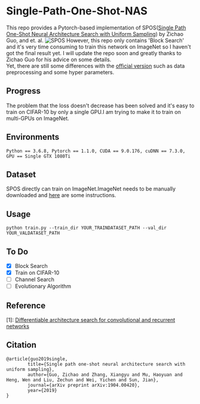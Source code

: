 # Single-Path-One-Shot-NAS
This repo provides a Pytorch-based implementation of SPOS([Single Path One-Shot Neural Architecture Search with Uniform Sampling](https://arxiv.org/abs/1904.00420))  by Zichao Guo, and et. al.
![SPOS](https://github.com/ShunLu91/Single-Path-One-Shot-NAS/blob/master/img/SPOS.jpg)
However, this repo only contains 'Block Search' and it's very time consuming to train this network on ImageNet so I haven't got the final result yet. I will update the repo soon and greatly thanks to Zichao Guo for his advice on some details.      
Yet, there are still some differences with the [official version](https://github.com/megvii-model/SinglePathOneShot) such as data preprocessing and some hyper parameters.        
                
## Progress
The problem that the loss doesn't decrease has been solved and it's easy to train on CIFAR-10 by only a single GPU.I am trying to make it to train on multi-GPUs on ImageNet.

## Environments    
```
Python == 3.6.8, Pytorch == 1.1.0, CUDA == 9.0.176, cuDNN == 7.3.0, GPU == Single GTX 1080Ti 
```

## Dataset   
SPOS directly can train on ImageNet.ImageNet needs to be manually downloaded and [here](https://github.com/pytorch/examples/tree/master/imagenet) are some instructions.   
         
## Usage
```
python train.py --train_dir YOUR_TRAINDATASET_PATH --val_dir YOUR_VALDATASET_PATH
```

## To Do
- [x] Block Search
- [x] Train on CIFAR-10
- [ ] Channel Search
- [ ] Evolutionary Algorithm

## Reference
[1]: [Differentiable architecture search for convolutional and recurrent networks](https://github.com/quark0/darts)
             
## Citation
```
@article{guo2019single,
        title={Single path one-shot neural architecture search with uniform sampling},
        author={Guo, Zichao and Zhang, Xiangyu and Mu, Haoyuan and Heng, Wen and Liu, Zechun and Wei, Yichen and Sun, Jian},
        journal={arXiv preprint arXiv:1904.00420},
        year={2019}
}
```
